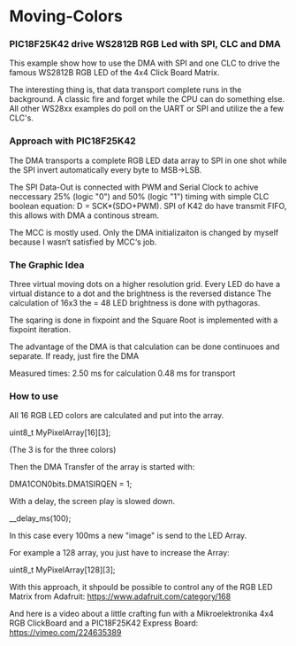# Moving-Colors
### PIC18F25K42 drive WS2812B RGB Led with SPI, CLC and DMA

This example show how to use the DMA with SPI and one CLC to drive the famous WS2812B RGB LED of the 4x4 Click Board Matrix.

The interesting thing is, that data transport complete runs in the background. A classic fire and forget while the CPU can do something else.
All other WS28xx examples do poll on the UART or SPI and utilize the a few CLC's. 
 
### Approach with PIC18F25K42
The DMA transports a complete RGB LED data array to SPI in one shot while the SPI invert automatically every byte to MSB->LSB.

The SPI Data-Out is connected with PWM and Serial Clock to achive neccessary 25% (logic "0") and 50% (logic "1") timing with simple CLC boolean equation: D = SCK*(SDO+PWM).
SPI of K42 do have transmit FIFO, this allows with DMA a continous stream.

The MCC is mostly used. Only the DMA initializaiton is changed by myself because I wasn‘t satisfied by MCC‘s job.

### The Graphic Idea 
Three virtual moving dots on a higher resolution grid. Every LED do have a virtual distance to a dot and the brightness is the reversed distance
The calculation of 16x3 the = 48 LED brightness is done with pythagoras.

The sqaring is done in fixpoint and the Square Root is implemented with a fixpoint iteration.

The advantage of the DMA is that calculation can be done continuoes and separate. If ready, just fire the DMA

Measured times:
2.50 ms for calculation
0.48 ms for transport

### How to use
All 16 RGB LED colors are calculated and put into the array.

uint8_t MyPixelArray[16][3];

(The 3 is for the three colors)

Then the DMA Transfer of the array is started with:

DMA1CON0bits.DMA1SIRQEN = 1;

With a delay, the screen play is slowed down.

__delay_ms(100);

In this case every 100ms a new "image" is send to the LED Array.

For example a 128 array, you just have to increase the Array:

uint8_t MyPixelArray[128][3];

With this approach, it shpould be possible to control any of the RGB LED Matrix from Adafruit:
https://www.adafruit.com/category/168


And here is a video about a little crafting fun with a Mikroelektronika 4x4 RGB ClickBoard and a PIC18F25K42 Express Board:
https://vimeo.com/224635389

